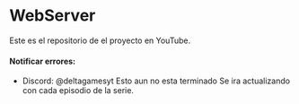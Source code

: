 # WebServer
Este es el repositorio de el proyecto en YouTube.
#### Notificar errores:
- Discord: @deltagamesyt
Esto aun no esta terminado  Se ira actualizando con cada episodio de la serie.
